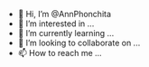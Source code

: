 - 👋 Hi, I’m @AnnPhonchita
- 👀 I’m interested in ...
- 🌱 I’m currently learning ...
- 💞️ I’m looking to collaborate on ...
- 📫 How to reach me ...

<!---
AnnPhonchita/AnnPhonchita is a ✨ special ✨ repository because its `README.md` (this file) appears on your GitHub profile.
You can click the Preview link to take a look at your changes.
--->
